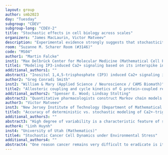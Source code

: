 ```yaml
---
layout: group
author: smb2023
day: "Tuesday"
subgroup: "CDEV"
subgroup-long: "CDEV-2"
title: "Stochastic effects in cell biology across scales"
organizers: "James MacLaurin, Victor Matveev"
description: "Experimental evidence strongly suggests that stochasticity is widespread at the cellular level. There is a great need to understand how microscopic noise affects physiologically relevant cellular processes across scales, from the stochastic behavior of channels and receptors, to the stochastic dynamical phenomena guiding populations of cells such as tumors. The goal of this minisymposium is to bring together researchers exploring the role of stochasticity at diverse scales, with the goal of promoting the exchange of approaches and mathematical tools used to model and understand stochastic effects at different levels. For example, Gregory Conradi D. Smith (College of William & Mary) will present his work on how the stochastic allosteric binding of receptor dimers determines the activation properties of G-protein coupled receptors. Further, Martin Falcke (Max Delbrück Center, Berlin) will preset his latest research on how microscopic stochastic gating of single IP3 receptor-coupled channel organizes to produce collective channel opening events underlying cell-wide phenomena such as waves of calcium concentration. In his talk, Victor Matveev (NJIT) will compare the efficiency of modeling methods used to simulate stochastic neurotransmitter and hormone vesicle fusion, which is guided by stochastic calcium ion diffusion, buffering and binding. Finally, addressing the role of stochasticity at larger scales, Linh Huynh (University of Utah) will describe the role of stochastic effects in the tumor microenvironment on cancer cell dynamics."
room: "Suzanne M. Scharer Room (#3146)"
code: "MS04"
author1: "Martin Falcke"
inst1: "Max Delbrück Center for Molecular Medicine (Mathematical Cell Physiology)"
title1: "Modeling IP3-induced Ca2+ signaling based on its interspike interval statistics"
additional_authors1: ""
abstract1: "Inositol 1,4,5-trisphosphate (IP3) induced Ca2+ signaling is used by almost all eukaryotic cells. Recent research demonstrated its randomness on all structural levels and large cell variability of the average interspike interval (ISI). Nonetheless, we compile eight general properties of Ca2+ spiking common to all cell types and pathways investigated hitherto. Stimulation response relation and moment relation of ISI exhibit specific robustness properties. We suggest an analytic theory of Ca2+ spiking calculating the moments of the ISI distribution. It captures all general properties, their robustness properties, cell variability and pathway specific behavior. We explain cell variability by variability of channel cluster coupling by Ca2+-induced Ca2+ release and the number of clusters. We predict the relation between puff probability and agonist concentration, and [IP3] and agonist concentration. Pathway and cell type specific behaviour is explained by the different types of negative feedback terminating spikes. In summary, the hierarchical random character of spike generation explains all of the general properties."
author2: "Greg Conradi Smith"
inst2: "William & Mary (Applied Science / Neuroscience / CAMS Biomath)"
title2: "Allosteric coupling and cycle kinetics of G protein-coupled receptor dimers"
additional_authors2: "Spenser E. Wood; Lindsay Stolting"
abstract2: "Quantitative pharmacologists construct Markov chain models to give insight into the relationship between ligand concentration and the fraction of cell surface receptors in each of several molecular conformations. Pharmacologists use these stochastic models to understand the action of natural ligands and drugs on receptor-mediated cell responses. When receptors function as two or more similar protein subunits working in concert (i.e., homodimers or oligomers), receptor models must (i) account for symmetry, (ii) satisfy thermodynamic constraints, and (iii) properly account for subunit interactions (allostery) mediated by conformational coupling. The modeling framework that satisfies these three requirements will be explicated in the context of models of G protein-coupled receptors (GPCRs), such as metabotropic glutamate receptors, that function as multi-molecule signaling complexes. For equilibrium models of receptor dimers, this approach facilitates the inference of a parsimonious subset of allosteric interactions leading to conformational coupling and dependence of receptor subunits. I will also discuss progress on extending this framework to the analysis of non-equilibrium steady-state cycle kinetics of GPCRs (e.g., nucleotide exchange)."
author3: "Victor Matveev"
inst3: "New Jersey Institute of Technology (Department of Mathematical Sciences)"
title3: "Accuracy of deterministic vs. stochastic modeling of Ca2+-triggered vesicle fusion latency"
additional_authors3: ""
abstract3: "High degree of variability is a characteristic feature of synaptic neurotransmitter release, which is important to consider in our understanding and modeling of this fundamental physiological process. Although stochastic Ca2+ channel gating is one of the primary source of this variability, it can be implemented in a computationally inexpensive way in combination with deterministic simulation of the downstream Ca2+ diffusion and binding. Another fundamental reason for the high variability of synaptic response is that only a small number of Ca2+ ions enter the synaptic terminal through a single channel during an action potential. This fact entails large fluctuations due to Ca2+ diffusion and its binding to Ca2+ buffers and vesicle release sensors, leading to a widely-held view that solving continuous deterministic reaction-diffusion equations does not provide high accuracy when modeling Ca2+-dependent cell processes. However, several comparative studies show a surprising close agreement between deterministic and trial-averaged stochastic simulations of Ca2+ dynamics, as long as Ca2+ channel gating is not Ca2+-dependent. This result deserves careful investigation. In this talk I will present further analysis and comparison of stochastic and mass-action modeling of vesicle release, showing that the discrepancy between deterministic and stochastic approaches remains small even when only as few as 40-50 ions enter per single channel-vesicle complex. The reason for the close agreement between stochastic and mass-action simulations is that the discrepancy between the two approaches is determined by the size of the correlation between the local Ca2+ concentration and the state of the vesicle release sensor, rather than fluctuation amplitude. Whereas diffusion and buffering increases fluctuation size, the same processes appear to de-correlate fluctuations in Ca2+ concentration from fluctuations in Ca2+ sensor binding state. Finally, contrary to naïve intuition, the mass action / mean-field reaction-diffusion description allows an accurate estimate of the entire probability distribution of vesicle release latency (first-passage time), rather than providing information about trial-averaged quantities only. These results may help in the choice of appropriate and efficient tools for the modeling of this and other fundamental biochemical cell processes."
author4: "Linh Huynh"
inst4: "University of Utah (Mathematics)"
title4: "Stochastic Cancer Cell Dynamics under Environmental Stress"
additional_authors4: ""
abstract4: "One reason cancer remains very difficult to eradicate is its remarkable adaptability to the environment. In this talk, I will discuss how stochasticity and collective behavior help cancer cells survive and adapt under environmental stress in two different contexts: (1) when ecological interactions between cells in a heterogeneous population facilitate cancer’s stochastic escape from drug treatments and (2) when inflammation in the tumor microenvironment facilitates stochastic tumor growth."
---
```

